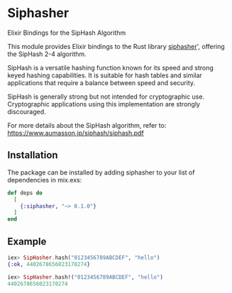 # Siphasher

Elixir Bindings for the SipHash Algorithm

This module provides Elixir bindings to the Rust library [siphasher](https://crates.io/crates/siphasher)',
offering the SipHash 2-4 algorithm.

SipHash is a versatile hashing function known for its speed and strong
keyed hashing capabilities. It is suitable for hash tables and similar
applications that require a balance between speed and security.

SipHash is generally strong but not intended for cryptographic use.
Cryptographic applications using this implementation are strongly
discouraged.

For more details about the SipHash algorithm, refer to:
https://www.aumasson.jp/siphash/siphash.pdf

## Installation

The package can be installed by adding siphasher to your list of dependencies in mix.exs:

```elixir
def deps do
  [
    {:siphasher, "~> 0.1.0"}
  ]
end
```

## Example
```elixir
iex> SipHasher.hash("0123456789ABCDEF", "hello")
{:ok, 4402678656023170274}

iex> SipHasher.hash!("0123456789ABCDEF", "hello")
4402678656023170274
```
